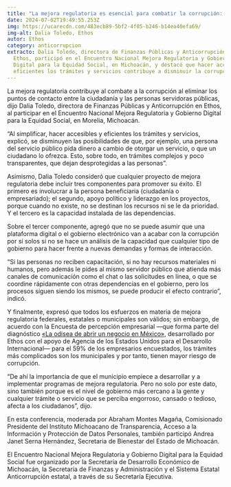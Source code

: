 ```yaml
---
title: "La mejora regulatoria es esencial para combatir la corrupción: Dalia Toledo"
date: 2024-07-02T19:49:55.253Z
img: https://ucarecdn.com/483ecb89-5bf2-4f05-b246-b14ea40efa69/
img-alt: Dalia Toledo, Ethos
autor: Ethos
category: anticorrupcion
extracto: Dalia Toledo, directora de Finanzas Públicas y Anticorrupción en
  Ethos, participó en el Encuentro Nacional Mejora Regulatoria y Gobierno
  Digital para la Equidad Social, en Michoacán, y destacó que hacer accesibles y
  eficientes los trámites y servicios contribuye a disminuir la corrupción.
---
```

La mejora regulatoria contribuye al combate a la corrupción al eliminar los puntos de contacto entre la ciudadanía y las personas servidoras públicas, dijo Dalia Toledo, directora de Finanzas Públicas y Anticorrupción en Ethos, al participar en el Encuentro Nacional Mejora Regulatoria y Gobierno Digital para la Equidad Social, en Morelia, Michoacán. 



“Al simplificar, hacer accesibles y eficientes los trámites y servicios, explicó, se disminuyen las posibilidades de que, por ejemplo, una persona del servicio público pida dinero a cambio de otorgar un servicio, o que un ciudadano lo ofrezca. Esto, sobre todo, en trámites complejos y poco transparentes, que dejan desprotegidas a las personas”.



Asimismo, Dalia Toledo consideró que cualquier proyecto de mejora regulatoria debe incluir tres componentes para promover su éxito. El primero es involucrar a la persona beneficiaria (ciudadanía o empresariado); el segundo, apoyo político y liderazgo en los proyectos, porque cuando no existe, no se destinan los recursos ni se le da prioridad. Y el tercero es la capacidad instalada de las dependencias. 



Sobre el tercer componente, agregó que no se puede asumir que una plataforma digital o el gobierno electrónico van a acabar con la corrupción por sí solos si no se hace un análisis de la capacidad que cualquier tipo de gobierno para hacer frente a nuevas demandas y formas de interacción.



“Si las personas no reciben capacitación, si no hay recursos materiales ni humanos, pero además le pides al mismo servidor público que atienda más canales de comunicación como el chat o las solicitudes en línea, o que se coordine rápidamente con otras dependencias en el gobierno, pero los procesos siguen siendo los mismos, se puede producir el efecto contrario”, indicó.



Y finalmente, expresó que todos los esfuerzos en materia de mejora regulatoria federales, estatales o municipales son válidos; sin embargo, de acuerdo con la Encuesta de percepción empresarial —que forma parte del diagnóstico [«La odisea de abrir un negocio en México»](https://abrirunnegocio.ethos.org.mx/), desarrollado por Ethos con el apoyo de Agencia de los Estados Unidos para el Desarrollo Internacional— para el 59% de los empresarios encuestados, los trámites más complicados son los municipales y por tanto, tienen mayor riesgo de corrupción.



“De ahí la importancia de que el municipio empiece a desarrollar y a implementar programas de mejora regulatoria. Pero no solo por este dato, sino también porque es el nivel de gobierno más cercano a la gente y cualquier trámite o servicio que se perciba engorroso, cansado o tedioso, afecta a los ciudadanos”, dijo.



En esta conferencia, moderada por Abraham Montes Magaña, Comisionado Presidente del Instituto Michoacano de Transparencia, Acceso a la Información y Protección de Datos Personales, también participó Andrea Janet Serna Hernández, Secretaria de Bienestar del Estado de Michoacán.



El Encuentro Nacional Mejora Regulatoria y Gobierno Digital para la Equidad Social fue organizado por la Secretaría de Desarrollo Económico de Michoacán, la Secretaría de Finanzas y Administración y el Sistema Estatal Anticorrupción estatal, a través de su Secretaría Ejecutiva.